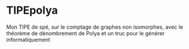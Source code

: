# TIPEpolya
Mon TIPE de spé, sur le comptage de graphes non isomorphes, avec le théorème de dénombrement de Polya et un truc pour le générer informatiquement
